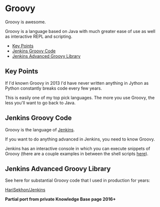 # Groovy

Groovy is awesome.

Groovy is a language based on Java with much greater ease of use as well as interactive REPL and scripting.

<!-- INDEX_START -->

- [Key Points](#key-points)
- [Jenkins Groovy Code](#jenkins-groovy-code)
- [Jenkins Advanced Groovy Library](#jenkins-advanced-groovy-library)

<!-- INDEX_END -->

## Key Points

If I'd known Groovy in 2013 I'd have never written anything in Jython as Python constantly breaks code every few years.

This is easily one of my top pick languages. The more you use Groovy, the less you'll want to go back to Java.

## Jenkins Groovy Code

Groovy is the language of [Jenkins](jenkins.md).

If you want to do anything advanced in Jenkins, you need to know Groovy.

Jenkins has an interactive console in which you can execute snippets of Groovy (there are a couple examples in between
the shell scripts [here](https://github.com/HariSekhon/DevOps-Bash-tools/tree/master/jenkins)).

## Jenkins Advanced Groovy Library

See here for substantial Groovy code that I used in production for years:

[HariSekhon/Jenkins](https://github.com/HariSekhon/Jenkins)

**Partial port from private Knowledge Base page 2016+**
